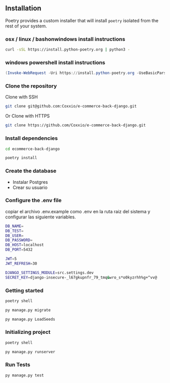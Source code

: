 ## Installation

Poetry provides a custom installer that will install `poetry` isolated
from the rest of your system.

### osx / linux / bashonwindows install instructions
```bash
curl -sSL https://install.python-poetry.org | python3 -
```
### windows powershell install instructions
```powershell
(Invoke-WebRequest -Uri https://install.python-poetry.org -UseBasicParsing).Content | python -
```

### Clone the repository 
Clone with SSH
```bash
git clone git@github.com:Coxxio/e-commerce-back-django.git
```
Or Clone with HTTPS
```bash
git clone https://github.com/Coxxio/e-commerce-back-django.git
```

### Install dependencies
```bash
cd ecommerce-back-django
```
```bash
poetry install
```

### Create the database
- Instalar Postgres
- Crear su usuario

### Configure the .env file

copiar el archivo .env.example como .env en la ruta raiz del sistema y configurar las siguiente variables.

```bash
DB_NAME=
DB_TEST=
DB_USER=
DB_PASSWORD=
DB_HOST=localhost
DB_PORT=5432

JWT=5
JWT_REFRESH=30

DJANGO_SETTINGS_MODULE=src.settings.dev
SECRET_KEY=django-insecure-_l67gkupnfr_79_tmq&wro_s*o0kyzrhh%g+^vv@
```
### Getting started
```bash
poetry shell
```
```bash
py manage.py migrate
```
```bash
py manage.py LoadSeeds
```
### Initializing project
```bash
poetry shell
```
```bash
py manage.py runserver
```
### Run Tests
```bash
py manage.py test
```
